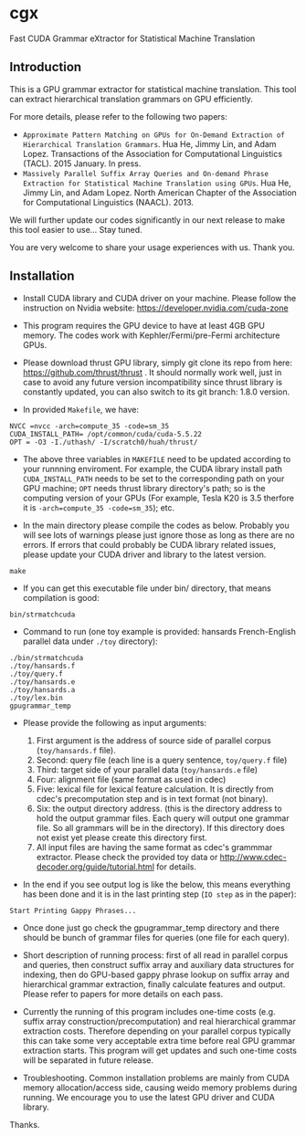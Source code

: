 # cgx

Fast CUDA Grammar eXtractor for Statistical Machine Translation

Introduction
------------

This is a GPU grammar extractor for statistical machine translation. This tool can extract hierarchical translation grammars on GPU efficiently.

For more details, please refer to the following two papers:
- ``Approximate Pattern Matching on GPUs for On-Demand Extraction of Hierarchical Translation Grammars``.
Hua He, Jimmy Lin, and Adam Lopez. Transactions of the Association for Computational Linguistics (TACL). 2015 January. In press.
- ``Massively Parallel Suffix Array Queries and On-demand Phrase Extraction for Statistical Machine Translation using
GPUs``. Hua He, Jimmy Lin, and Adam Lopez. North American Chapter of the Association for Computational Linguistics (NAACL). 2013.

We will further update our codes significantly in our next release to make this tool easier to use... Stay tuned.

You are very welcome to share your usage experiences with us. Thank you.


Installation
------------

- Install CUDA library and CUDA driver on your machine. Please follow the instruction on Nvidia website:
https://developer.nvidia.com/cuda-zone

- This program requires the GPU device to have at least 4GB GPU memory. The codes work with Kephler/Fermi/pre-Fermi architecture GPUs.

- Please download thrust GPU library, simply git clone its repo from here: https://github.com/thrust/thrust . It should normally work well, just in case to avoid any future version incompatibility since thrust library is constantly updated, you can also switch to its git branch: 1.8.0 version.

- In provided `Makefile`, we have:
```
NVCC =nvcc -arch=compute_35 -code=sm_35
CUDA_INSTALL_PATH= /opt/common/cuda/cuda-5.5.22
OPT = -O3 -I./uthash/ -I/scratch0/huah/thrust/
```

- The above three variables in `MAKEFILE` need to be updated according to your runnning enviroment. For example, the CUDA library install path `CUDA_INSTALL_PATH` needs to be set to the corresponding path on your GPU machine; `OPT` needs thrust library directory's path; so is the computing version of your GPUs (For example, Tesla K20 is 3.5 therfore it is `-arch=compute_35 -code=sm_35`); etc. 

- In the main directory please compile the codes as below. Probably you will see lots of warnings please just ignore those as long as there are no errors. If errors that could probably be CUDA library related issues, please update your CUDA driver and library to the latest version.
```
make
```

- If you can get this executable file under bin/ directory, that means compilation is good:
```
bin/strmatchcuda
```

- Command to run (one toy example is provided: hansards French-English parallel data under `./toy` directory):
```
./bin/strmatchcuda 
./toy/hansards.f
./toy/query.f
./toy/hansards.e
./toy/hansards.a
./toy/lex.bin
gpugrammar_temp
```
- Please provide the following as input arguments:
    1. First argument is the address of source side of parallel corpus (`toy/hansards.f` file).
    2. Second: query file (each line is a query sentence, `toy/query.f` file)
    3. Third: target side of your parallel data (`toy/hansards.e` file)
    4. Four: alignment file (same format as used in cdec)
    5. Five: lexical file for lexical feature calculation. It is directly from cdec's precomputation step and is in text format (not binary).
    6. Six: the output directory address. (this is the directory address to hold the output grammar files. Each query will output one grammar file. So all grammars will be in the directory). If this directory does not exist yet please create this directory first.
    7. All input files are having the same format as cdec's grammmar extractor. Please check the provided toy data or http://www.cdec-decoder.org/guide/tutorial.html for details.

- In the end if you see output log is like the below, this means everything has been done and it is in the last printing step (`IO step` as in the paper):
```
Start Printing Gappy Phrases...
```

- Once done just go check the gpugrammar_temp directory and there should be bunch of grammar files for queries (one file for each query).

- Short description of running process: first of all read in parallel corpus and queries, then construct suffix array and auxiliary data structures for indexing, then do GPU-based gappy phrase lookup on suffix array and hierarchical grammar extraction, finally calculate features and output. Please refer to papers for more details on each pass. 

- Currently the running of this program includes one-time costs (e.g. suffix array construction/precomputation) and real hierarchical grammar extraction costs. Therefore depending on your parallel corpus typically this can take some very acceptable extra time before real GPU grammar extraction starts. This program will get updates and such one-time costs will be separated in future release.

- Troubleshooting. Common installation problems are mainly from CUDA memory allocation/access side, causing weido memory problems during running. We encourage you to use the latest GPU driver and CUDA library.

Thanks.


